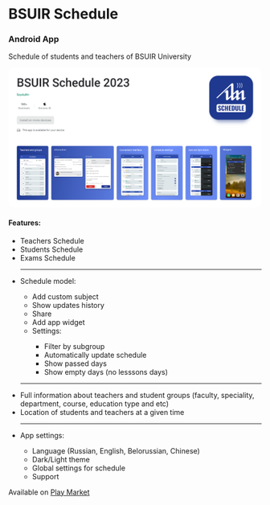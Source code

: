 # BSUIR Schedule
<h3>Android App</h3>

<span>Schedule of students and teachers of BSUIR University</span>

<div style="border-radius: 10px; overflow: hidden;">
<img src="readme-source/application_google_play_screen.png" style="border-radius: 10px; overflow: hidden;" alt="google play screen" />
</div>

<h4>Features:</h4>
<ul>
  <li>Teachers Schedule</li>
  <li>Students Schedule</li>
  <li>Exams Schedule</li>
  <hr />
  <li>Schedule model:</li>
  <ul>
    <li>Add custom subject</li>
    <li>Show updates history</li>
    <li>Share</li>
    <li>Add app widget</li>
    <li>Settings:</li>
    <ul>
      <li>Filter by subgroup</li>
      <li>Automatically update schedule</li>
      <li>Show passed days</li>
      <li>Show empty days (no lesssons days)</li>
    </ul>
  </ul>
  <hr />
  <li>Full information about teachers and student groups (faculty, speciality, department, course, education type and etc)</li>
  <li>Location of students and teachers at a given time</li>
  <hr />
  <li>App settings:</li>
  <ul>
    <li>Language (Russian, English, Belorussian, Chinese)</li>
    <li>Dark/Light theme</li>
    <li>Global settings for schedule</li>
    <li>Support</li>
  </ul>
</ul>


Available on <a href="https://play.google.com/store/apps/details?id=com.bsuir.bsuirschedule">Play Market</a>
